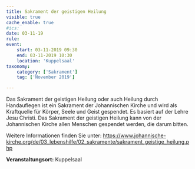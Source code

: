 ```yaml
---
title: Sakrament der geistigen Heilung
visible: true
cache_enable: true
#ics: 
date: 03-11-19
rule: 
event:
	start: 03-11-2019 09:30
	end: 03-11-2019 10:30
	location: 'Kuppelsaal'
taxonomy:
	category: ['Sakrament']
	tag: ['November 2019']

---
```

Das Sakrament der geistigen Heilung oder auch Heilung durch Handauflegen ist ein Sakrament der Johannischen Kirche und wird als Kraftquelle für Körper, Seele und Geist gespendet. Es basiert auf der Lehre Jesu Christi. Das Sakrament der geistigen Heilung kann von der Johannischen Kirche allen Menschen gespendet werden, die darum bitten.

Weitere Informationen finden Sie unter:
https://www.johannische-kirche.org/de/03_lebenshilfe/02_sakramente/sakrament_geistige_heilung.php



**Veranstaltungsort:** Kuppelsaal

